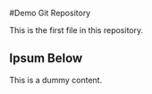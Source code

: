 #Demo Git Repository

This is the first file in this repository.


## Ipsum Below

This is a dummy content.